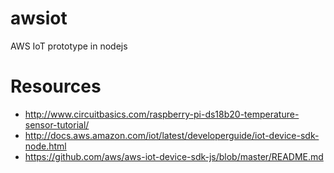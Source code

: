 # awsiot
AWS IoT prototype in nodejs

# Resources
* http://www.circuitbasics.com/raspberry-pi-ds18b20-temperature-sensor-tutorial/
* http://docs.aws.amazon.com/iot/latest/developerguide/iot-device-sdk-node.html
* https://github.com/aws/aws-iot-device-sdk-js/blob/master/README.md
